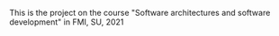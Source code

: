 This is the project on the course "Software architectures and software development" in FMI, SU, 2021
